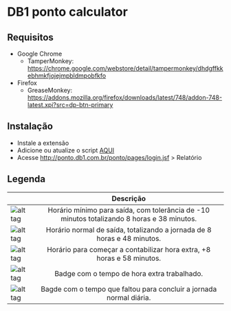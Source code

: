 # DB1 ponto calculator

## Requisitos
 - Google Chrome
    - TamperMonkey: https://chrome.google.com/webstore/detail/tampermonkey/dhdgffkkebhmkfjojejmpbldmpobfkfo
 - Firefox
    - GreaseMonkey: https://addons.mozilla.org/firefox/downloads/latest/748/addon-748-latest.xpi?src=dp-btn-primary

## Instalação
 - Instale a extensão
 - Adicione ou atualize o script [AQUI](https://github.com/heidiks/db1-ponto-tm-script/raw/master/TM-calculator.user.js)
 - Acesse http://ponto.db1.com.br/ponto/pages/login.jsf > Relatório

## Legenda
|                                                                           |      Descrição      |
|----------|:-------------:|
| ![alt tag](https://img.shields.io/badge/Jornada-M%C3%ADnima-brightgreen.svg)   | Horário mínimo para saída, com tolerância de -10 minutos totalizando 8 horas e 38 minutos. |
| ![alt tag](https://img.shields.io/badge/Jornada-Normal-blue.svg) |    Horário normal de saída, totalizando a jornada de 8 horas e 48 minutos.   |
| ![alt tag](https://img.shields.io/badge/Jornada-Extra-yellow.svg)  | Horário para começar a contabilizar hora extra, +8 horas e 58 minutos. |
| ![alt tag](https://img.shields.io/badge/Tag-%2B-yellow.svg)  | Badge com o tempo de hora extra trabalhado. |
| ![alt tag](https://img.shields.io/badge/Tag----red.svg)   | Bagde com o tempo que faltou para concluir a jornada normal diária. |
